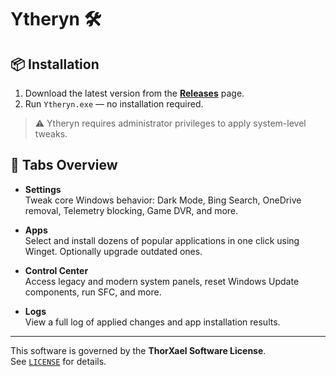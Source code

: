 # Ytheryn 🛠️

## 📦 Installation

1. Download the latest version from the **[Releases](https://github.com/YourUsername/Ytheryn/releases)** page.
2. Run `Ytheryn.exe` — no installation required.

> ⚠️ Ytheryn requires administrator privileges to apply system-level tweaks.

## 🧭 Tabs Overview

- **Settings**  
  Tweak core Windows behavior: Dark Mode, Bing Search, OneDrive removal, Telemetry blocking, Game DVR, and more.

- **Apps**  
  Select and install dozens of popular applications in one click using Winget. Optionally upgrade outdated ones.

- **Control Center**  
  Access legacy and modern system panels, reset Windows Update components, run SFC, and more.

- **Logs**  
  View a full log of applied changes and app installation results.

---

This software is governed by the **ThorXael Software License**.  
See [`LICENSE`](LICENSE) for details.
